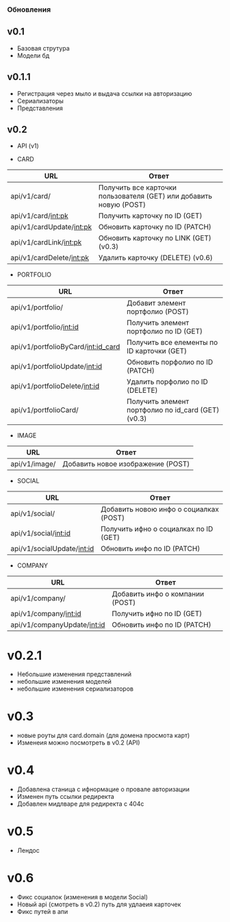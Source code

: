 ### Обновления

## v0.1 
- Базовая струтура
- Модели бд

## v0.1.1
- Регистрация через мыло и выдача ссылки на авторизацию
- Сериализаторы
- Представления

## v0.2
- API (v1)

- CARD

| URL      | Ответ |
| --------- | -----|
| api/v1/card/ | Получить все карточки пользователя (GET) или добавить новую (POST) |
| api/v1/card/<int:pk> | Получить карточку по ID (GET) |
| api/v1/cardUpdate/<int:pk> | Обновить карточку по ID (PATCH) |
| api/v1/cardLink/<int:pk> | Обновить карточку по LINK (GET) (v0.3) |
| api/v1/cardDelete/<int:pk> | Удалить карточку (DELETE) (v0.6) |


- PORTFOLIO

| URL      | Ответ |
| --------- | -----|
| api/v1/portfolio/| Добавит элемент портфолио (POST) |
| api/v1/portfolio/<int:id> | Получить элемент портфолио по ID (GET) |
| api/v1/portfolioByCard/<int:id_card> | Получить все елементы по ID карточки (GET) |
| api/v1/portfolioUpdate/<int:id> | Обновить порфолио по ID (PATCH) |
| api/v1/portfolioDelete/<int:id> | Удалить порфолио по ID (DELETE) |
| api/v1/portfolioCard/ | Получить элемент портфолио по id_card (GET) (v0.3) |


- IMAGE

| URL      | Ответ |
| --------- | -----|
| api/v1/image/ | Добавить новое изображение (POST) |

- SOCIAL

| URL      | Ответ |
| --------- | -----|
| api/v1/social/ | Добавить новою инфо о социалках (POST) |
| api/v1/social/<int:id> | Получить ифно о социалках по ID (GET) |
| api/v1/socialUpdate/<int:id> | Обновить инфо по ID (PATCH) |

- COMPANY

| URL      | Ответ |
| --------- | -----|
| api/v1/company/ | Добавить инфо о компании (POST) |
| api/v1/company/<int:id> | Получить ифно по ID (GET) |
| api/v1/companyUpdate/<int:id> | Обновить инфо по ID (PATCH) |

# v0.2.1
- Небольшие изменения представлений
- небольшие изменения моделей
- небольшие изменения сериализаторов 

# v0.3 
- новые роуты для card.domain (для домена просмота карт)
- Изменеия можно посмотреть в v0.2 (API)

# v0.4 
- Добавлена станица с ифнормацие о провале авторизации
- Изменен путь ссылки редиректа 
- Добавлен мидлваре для редиректа с 404c

# v0.5
- Лендос

# v0.6
- Фикс социалок (изменения в модели Social)
- Новый api (смотреть в v0.2) путь для удлаеия карточек
- Фикс путей в апи
